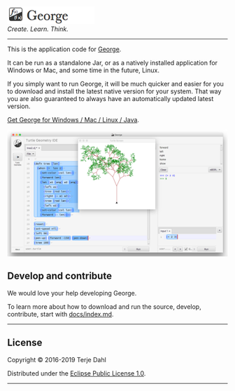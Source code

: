 


![George logo](docs/graphics/George_logo.png)  
*Create. Learn. Think.*

***

This is the application code for [George](http://www.george.andante.no).

It can be run as a standalone Jar, or as a natively installed application for Windows or Mac, and some time in the future, Linux.

If you simply want to run George, it will be much quicker and easier for you to download and install the latest native version for your system.  That way you are also guaranteed to always have an automatically updated latest version.  

[Get George for Windows / Mac / Linux / Java](https://htmlpreview.github.io/?https://github.com/terjedahl/george/blob/master/docs/get_george.html).

![George 2018.0](docs/graphics/George_2018.0.png)


## Develop and contribute

We would love your help developing George.

To learn more about how to download and run the source, develop, contribute, start with [docs/index.md](https://bitbucket.org/andante-george/george-application/src/default/docs/index.md).


***

## License

Copyright © 2016-2019 Terje Dahl

Distributed under the [Eclipse Public License 1.0](https://opensource.org/licenses/eclipse-1.0.php).

***
